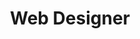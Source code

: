 ---
layout: category
title: Web Designer
category: Web Designer
permalink: /category/Web Designer/
---